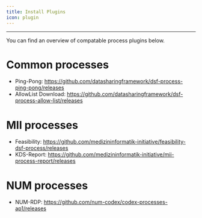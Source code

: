 ```yaml
---
title: Install Plugins
icon: plugin
---
```

---

You can find an overview of compatable process plugins below.

# Common processes

- Ping-Pong: https://github.com/datasharingframework/dsf-process-ping-pong/releases
- AllowList Download: https://github.com/datasharingframework/dsf-process-allow-list/releases

# MII processes

- Feasibility: https://github.com/medizininformatik-initiative/feasibility-dsf-process/releases
- KDS-Report: https://github.com/medizininformatik-initiative/mii-process-report/releases
<!-- - MII-Data-Sharing: https://github.com/medizininformatik-initiative/mii-process-data-sharing/releases
- MII-Data-Transfer: https://github.com/medizininformatik-initiative/mii-process-data-transfer/releases -->

# NUM processes
- NUM-RDP: https://github.com/num-codex/codex-processes-ap1/releases